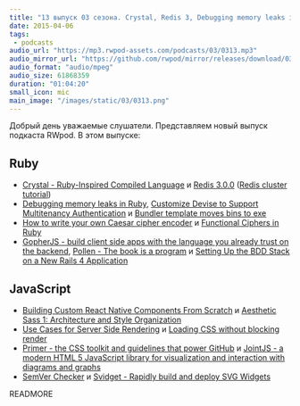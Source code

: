 ```yaml
---
title: "13 выпуск 03 сезона. Crystal, Redis 3, Debugging memory leaks in Ruby, Aesthetic Sass, Primer, JointJS и прочее"
date: 2015-04-06
tags:
 - podcasts
audio_url: "https://mp3.rwpod-assets.com/podcasts/03/0313.mp3"
audio_mirror_url: "https://github.com/rwpod/mirror/releases/download/03.13/0313.mp3"
audio_format: "audio/mpeg"
audio_size: 61868359
duration: "01:04:20"
small_icon: mic
main_image: "/images/static/03/0313.png"
---
```


Добрый день уважаемые слушатели. Представляем новый выпуск подкаста RWpod. В этом выпуске:

## Ruby

 - [Crystal - Ruby-Inspired Compiled Language](http://crystal-lang.org/) и [Redis 3.0.0](https://github.com/antirez/redis/blob/3.0/00-RELEASENOTES) ([Redis cluster tutorial](http://redis.io/topics/cluster-tutorial))
 - [Debugging memory leaks in Ruby](http://samsaffron.com/archive/2015/03/31/debugging-memory-leaks-in-ruby), [Customize Devise to Support Multitenancy Authentication](http://climber2002.github.io/blog/2015/03/29/customize-devise-to-support-subdomain-authentication/) и [Bundler template moves bins to exe](http://bundler.io/blog/2015/03/20/moving-bins-to-exe.html)
 - [How to write your own Caesar cipher encoder](http://www.blackbytes.info/2015/03/caesar-cipher-in-ruby/) и [Functional Ciphers in Ruby](https://robots.thoughtbot.com/functional-ciphers-in-ruby)
 - [GopherJS - build client side apps with the language you already trust on the backend](http://www.gopherjs.org/), [Pollen - The book is a program](http://pollenpub.com/) и [Setting Up the BDD Stack on a New Rails 4 Application](https://semaphoreci.com/community/tutorials/setting-up-the-bdd-stack-on-a-new-rails-4-application)

## JavaScript

 - [Building Custom React Native Components From Scratch](http://moduscreate.com/react_native_custom_components_ios/) и [Aesthetic Sass 1: Architecture and Style Organization](https://scotch.io/tutorials/aesthetic-sass-1-architecture-and-style-organization)
 - [Use Cases for Server Side Rendering](https://medium.com/@jeffwhelpley/use-cases-for-server-side-rendering-2fc6389b3f7d) и [Loading CSS without blocking render](http://keithclark.co.uk/articles/loading-css-without-blocking-render/)
 - [Primer - the CSS toolkit and guidelines that power GitHub](http://primercss.io/) и [JointJS - a modern HTML 5 JavaScript library for visualization and interaction with diagrams and graphs](http://jointjs.com/)
 - [SemVer Checker](http://semver.npmjs.com/) и [Svidget - Rapidly build and deploy SVG Widgets](http://www.svidget.com/)

READMORE

